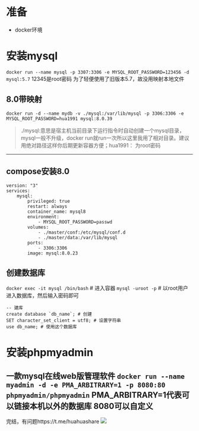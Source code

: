 # 准备
- docker环境
# 安装mysql
` docker run --name mysql -p 3307:3306 -e MYSQL_ROOT_PASSWORD=123456 -d mysql:5.7 `
12345是root密码
为了轻便使用了旧版本5.7，故没用映射本地文件
## 8.0带映射
` docker run -d --name mydb -v ./mysql:/var/lib/mysql -p 3306:3306 -e MYSQL_ROOT_PASSWORD=hua1991 mysql:8.0.39 `

> ./mysql:意思是宿主机当前目录下运行指令时自动创建一个mysql目录，mysql一般不升级，docker run就run一次所以这里我用了相对目录。建议用绝对路径这样你后期更新容器方便；hua1991： 为root密码

---

## compose安装8.0
```
version: "3"
services:
    mysql:
        privileged: true
        restart: always
        container_name: mysql8
        environment:
            - MYSQL_ROOT_PASSWORD=passwd
        volumes:
            - ./master/conf:/etc/mysql/conf.d
            - ./master/data:/var/lib/mysql
        ports:
            - 3306:3306
        image: mysql:8.0.23
```

## 创建数据库
` docker exec -it mysql /bin/bash ` # 进入容器
` mysql -uroot -p ` # 以root用户进入数据库，然后输入密码即可
```
-- 建库
create database `db_name`; # 创建
SET character_set_client = utf8; # 设置字符串
use db_name; # 使用这个数据库
```
# 安装phpmyadmin
一款mysql在线web版管理软件
` docker run --name myadmin -d -e PMA_ARBITRARY=1 -p 8080:80 phpmyadmin/phpmyadmin `
PMA_ARBITRARY=1代表可以链接本机以外的数据库
8080可以自定义
---
完结，有问题https://t.me/huahuashare
![](https://tu1.homwei.link/file/0009d5cfadbd2a7ac0653.jpg)